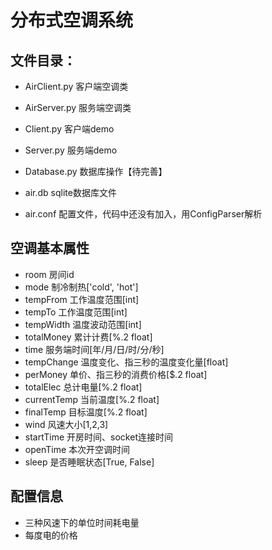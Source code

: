 # 分布式空调系统

## 文件目录：

- AirClient.py 客户端空调类
- AirServer.py 服务端空调类
- Client.py 客户端demo
- Server.py 服务端demo

- Database.py 数据库操作【待完善】
- air.db sqlite数据库文件
- air.conf 配置文件，代码中还没有加入，用ConfigParser解析

## 空调基本属性

- room 房间id
- mode 制冷制热['cold', 'hot']
- tempFrom 工作温度范围[int]
- tempTo 工作温度范围[int]
- tempWidth 温度波动范围[int]
- totalMoney 累计计费[%.2 float]
- time 服务端时间[年/月/日/时/分/秒]
- tempChange 温度变化、指三秒的温度变化量[float]
- perMoney 单价、指三秒的消费价格[$.2 float]
- totalElec 总计电量[%.2 float]
- currentTemp 当前温度[%.2 float]
- finalTemp 目标温度[%.2 float]
- wind 风速大小[1,2,3]
- startTime 开房时间、socket连接时间
- openTime 本次开空调时间
- sleep 是否睡眠状态[True, False]


## 配置信息

- 三种风速下的单位时间耗电量
- 每度电的价格
